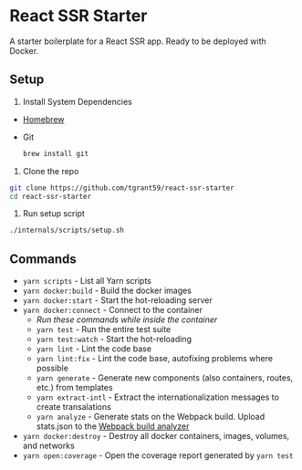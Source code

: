 # React SSR Starter

A starter boilerplate for a React SSR app. Ready to be deployed with Docker.

## Setup

1. Install System Dependencies
  - [Homebrew](https://brew.sh)
  
  - Git
    ```bash
    brew install git
    ```

1. Clone the repo
  ```bash
  git clone https://github.com/tgrant59/react-ssr-starter
  cd react-ssr-starter
  ```
  
1. Run setup script
  ```bash
  ./internals/scripts/setup.sh
  ```

## Commands

- `yarn scripts` - List all Yarn scripts
- `yarn docker:build` - Build the docker images
- `yarn docker:start` - Start the hot-reloading server
- `yarn docker:connect` - Connect to the container
  - *Run these commands while inside the container*
  - `yarn test` - Run the entire test suite
  - `yarn test:watch` - Start the hot-reloading
  - `yarn lint` - Lint the code base
  - `yarn lint:fix` - Lint the code base, autofixing problems where possible
  - `yarn generate` - Generate new components (also containers, routes, etc.) from templates
  - `yarn extract-intl` - Extract the internationalization messages to create transalations
  - `yarn analyze` - Generate stats on the Webpack build. Upload stats.json to the [Webpack build analyzer](https://webpack.github.io/analyse/)
- `yarn docker:destroy` - Destroy all docker containers, images, volumes, and networks
- `yarn open:coverage` - Open the coverage report generated by `yarn test` 
